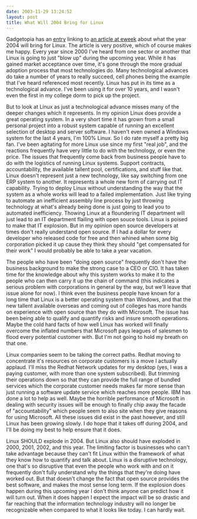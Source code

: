 ```yaml
---
date: 2003-11-29 13:24:52
layout: post
title: What Will 2004 Bring for Linux
---
```


Gadgetopia has an [entry](http://www.gadgetopia.com/2003/11/29/LinuxBlowsUpIn2004.html) linking to [an article at eweek](http://www.eweek.com/article2/0,4149,1398069,00.asp) about what the year 2004 will bring for Linux. The article is very positive, which of course makes me happy. Every year since 2000 I've heard from one sector or another that Linux is going to just "blow up" during the upcoming year. While it has gained market acceptance over time, it's gone through the more gradual adoption process that most technologies do.  Many technological advances do take a number of years to really succeed, cell phones being the example that I've heard referenced most recently. Linux has put in its time as a technological advance. I've been using it for over 10 years, and I wasn't even the first in my college dorm to pick up the project.

But to look at Linux as just a technological advance misses many of the deeper changes which it represents. In my opinion Linux does provide a great operating system. In a very short time it has grown from a small personal project into a robust system capable of running an excellent selection of desktop and server software. I haven't even owned a Windows system for the last 4 years, I'm 100% Linux. So I do rate myself a pretty big fan. I've been agitating for more Linux use since my first "real job", and the reactions frequently have very little to do with the technology, or even the price. The issues that frequently come back from business people have to do with the logistics of running Linux systems. Support contracts, accountability, the available tallent pool, certifications, and stuff like that. Linux doesn't represent just a new technology, like say switching from one ERP system to another. It represents a whole new form of carrying out IT capability.  Trying to deploy Linux without understanding the way that the system as a whole works will lead to a failed implementation. Just like trying to automate an inefficient assembly line process by just throwing technology at what's already being done is just going to lead you to automated inefficiency. Thowing Linux at a floundering IT department will just lead to an IT department flailing with open souce tools. Linux is poised to make that IT explosion.  But in my opinion open source developers at times don't really understand open source. If I had a dollar for every developer who released code for free and then whined when some big corporation picked it up cause they think they should "get compensated for their work" I would probably be able to take a year vacation.

The people who have been "doing open source" frequently don't have the business background to make the strong case to a CEO or CIO. It has taken time for the knowledge about why this system works to make it to the people who can then carry it up the chain of command (this indicates a serious problem with corporations in general by the way, but we'll leave that issue alone for now). I think even the business people have known for a long time that Linux is a better operating system than Windows, and that the new tallent available overseas and coming out of colleges has more hands on experience with open source than they do with Microsoft. The issue has been being able to qualify and quantify risks and insure smooth operations. Maybe the cold hard facts of how well Linux has worked will finally overcome the inflated numbers that Microsoft pays leagues of salesmen to flood every potential customer with. But I'm not going to hold my breath on that one.

Linux companies seem to be taking the correct paths. Redhat moving to concentrate it's resources on corporate customers is a move I actually applaud. I'll miss the Redhat Network updates for my desktop (yes, I was a paying customer, with more than one system subscribed). But trimming their operations down so that they can provide the full range of bundled services which the corporate customer needs makes far more sense than just running a software update service which reaches more people. IBM has done a lot to help as well. Maybe the horrible performance of Microsoft in dealing with security issues will be enough to finally chip away the facade of "accountability" which people seem to also site when they give reasons for using Microsoft. All these issues did exist in the past however, and still Linux has been growing slowly. I do hope that it takes off during 2004, and I'll be doing my best to help ensure that it does.

Linux SHOULD explode in 2004.  But Linux also should have exploded in 2000, 2001, 2002, and this year. The limiting factor is businesses who can't take advantage because they can't fit Linux within the framework of what they know how to quantify and talk about. Linux is a disruptive technology, one that's so disruptive that even the people who work with and on it frequently don't fully understand why the things that they're doing have worked out. But that doesn't change the fact that open source provides the best software, and makes the most sense long term. If the explosion does happen during this upcoming year I don't think anyone can predict how it will turn out. When it does happen I expect the impact will be so drastic and far reaching that the information technology industry will no longer be recognizable when compared to what it looks like today. I can hardly wait.
